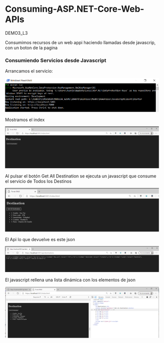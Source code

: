 # Consuming-ASP.NET-Core-Web-APIs
DEMO3_L3

Consumimos recursos de un web appi haciendo llamadas desde javascrip, con un boton de la pagina

### Consumiendo Servicios desde Javascript

Arrancamos el servicio:

![arrancamos](img/arrrancamos.PNG)



Mostramos el index

![index](img/index.PNG)

Al pulsar el botón Get All Destination se ejecuta un javascript que consume el servicio de Todos los Destinos

![getAll](img/getAll.PNG)



El Api lo que devuelve es este json

![api_destination](img/api_destination.PNG)



El javascript rellena una lista dinámica con los elementos de json

![lista](img/lista.PNG)
